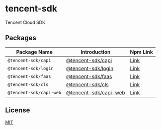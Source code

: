 # tencent-sdk

Tencent Cloud SDK

## Packages

| Package Name            | Introduction                                           | Npm Link                                                    |
| ----------------------- | ------------------------------------------------------ | ----------------------------------------------------------- |
| `@tencent-sdk/capi`     | [@tencent-sdk/capi](./packages/capi/README.md)         | [Link](https://www.npmjs.com/package/@tencent-sdk/capi)     |
| `@tencent-sdk/login`    | [@tencent-sdk/login](./packages/login/README.md)       | [Link](https://www.npmjs.com/package/@tencent-sdk/login)    |
| `@tencent-sdk/faas`     | [@tencent-sdk/faas](./packages/faas/README.md)         | [Link](https://www.npmjs.com/package/@tencent-sdk/faas)     |
| `@tencent-sdk/cls`      | [@tencent-sdk/cls](./packages/cls/README.md)           | [Link](https://www.npmjs.com/package/@tencent-sdk/cls)      |
| `@tencent-sdk/capi-web` | [@tencent-sdk/capi-web](./packages/capi-web/README.md) | [Link](https://www.npmjs.com/package/@tencent-sdk/capi-web) |

## License

[MIT](./LICENSE)
